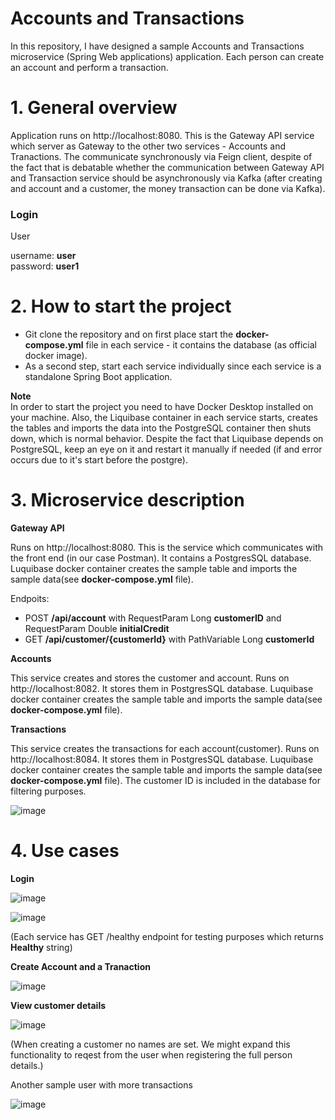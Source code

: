 # Accounts and Transactions

In this repository, I have designed a sample Accounts and Transactions microservice (Spring Web applications) application. Each person can create an account and perform a transaction.

# 1. General overview

Application runs on http://localhost:8080. This is the Gateway API service which server as Gateway to the other two services - Accounts and Tranactions. The communicate synchronously via Feign client, despite of the fact that is debatable whether the communication between Gateway API and Transaction service should be asynchronously via Kafka (after creating and account and a customer, the money transaction can be done via Kafka).

### Login 

User       

username: **user**     
password: **user1**

# 2. How to start the project
 
 - Git clone the repository and on first place start the **docker-compose.yml** file in each service - it contains the database (as official docker image).
 -  As a second step, start each service individually since each service is a standalone Spring Boot application.
 
 **Note**   
In order to start the project you need to have Docker Desktop installed on your machine. Also, the Liquibase container in each service starts, creates the tables and imports the data into the PostgreSQL container then shuts down, which is normal behavior. Despite the fact that Liquibase depends on PostgreSQL, keep an eye on it and restart it manually if needed (if and error occurs due to it's start before the postgre).

# 3. Microservice description  

**Gateway API**

Runs on http://localhost:8080. This is the service which communicates with the front end (in our case Postman). It contains a PostgresSQL database. Luquibase docker container creates the sample table and imports the sample data(see **docker-compose.yml** file).

Endpoits:
 - POST **/api/account** with RequestParam Long **customerID** and RequestParam Double **initialCredit**
 - GET **/api/customer/{customerId}** with PathVariable Long **customerId**

**Accounts**

This service creates and stores the customer and account. Runs on http://localhost:8082. It stores them in PostgresSQL database. Luquibase docker container creates the sample table and imports the sample data(see **docker-compose.yml** file).

**Transactions**

This service creates the transactions for each account(customer). Runs on http://localhost:8084. It stores them in PostgresSQL database. Luquibase docker container creates the sample table and imports the sample data(see **docker-compose.yml** file). The customer ID is included in the database for filtering purposes.

![image](https://github.com/user-attachments/assets/2d686040-4c13-4480-981d-ffc6ab5fb50b)


# 4. Use cases

**Login**

![image](https://github.com/user-attachments/assets/6e6d77e0-7f70-497f-a6e3-7c86165b2965)

![image](https://github.com/user-attachments/assets/ac8835ab-9be7-462e-869a-e82ba7109835)

(Each service has GET /healthy endpoint for testing purposes which returns **Healthy** string)

**Create Account and a Tranaction**

![image](https://github.com/user-attachments/assets/1e46b0e4-64d5-4d7f-8bb9-35bbdb2ca55e)


**View customer details**

![image](https://github.com/user-attachments/assets/aac7f843-a7c7-4a89-801c-ae06d8068805)

(When creating a customer no names are set. We might expand this functionality to reqest from the user when registering the full person details.)

Another sample user with more transactions

![image](https://github.com/user-attachments/assets/3bc8b100-c571-4598-8c31-6df4fa0a62d3)
